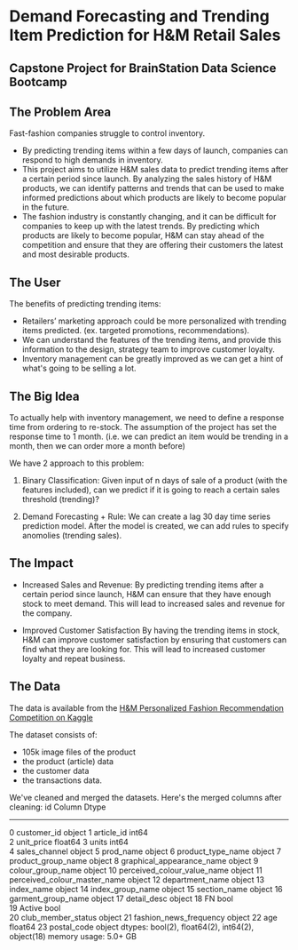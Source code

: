 # Demand Forecasting and Trending Item Prediction for H&M Retail Sales
Capstone Project for BrainStation Data Science Bootcamp
---

## The Problem Area

Fast-fashion companies struggle to control inventory. 

- By predicting trending items within a few days of launch, companies can respond to high demands in inventory. 
- This project aims to utilize H&M sales data to predict trending items after a certain period since launch. By analyzing the sales history of H&M products, we can identify patterns and trends that can be used to make informed predictions about which products are likely to become popular in the future.
- The fashion industry is constantly changing, and it can be difficult for companies to keep up with the latest trends. By predicting which products are likely to become popular, H&M can stay ahead of the competition and ensure that they are offering their customers the latest and most desirable products.

## The User

The benefits of predicting trending items:

- Retailers’ marketing approach could be more personalized with trending items predicted. (ex. targeted promotions, recommendations).
- We can understand the features of the trending items, and provide this information to the design, strategy team to improve customer loyalty.
- Inventory management can be greatly improved as we can get a hint of what's going to be selling a lot.

## The Big Idea

To actually help with inventory management, we need to define a response time from ordering to re-stock. The assumption of the project has set the response time to 1 month. (i.e. we can predict an item would be trending in a month, then we can order more a month before)

We have 2 approach to this problem:

1. Binary Classification: Given input of n days of sale of a product (with the features included), can we predict if it is going to reach a certain sales threshold (trending)?

2. Demand Forecasting + Rule: We can create a lag 30 day time series prediction model. After the model is created, we can add rules to specify anomolies (trending sales).


## The Impact

- Increased Sales and Revenue:
By predicting trending items after a certain period since launch, H&M can ensure that they have enough stock to meet demand. This will lead to increased sales and revenue for the company.

- Improved Customer Satisfaction
By having the trending items in stock, H&M can improve customer satisfaction by ensuring that customers can find what they are looking for. This will lead to increased customer loyalty and repeat business.


## The Data

The data is available from the [H&M Personalized Fashion Recommendation Competition on Kaggle](https://www.kaggle.com/competitions/h-and-m-personalized-fashion-recommendations/data?select=transactions_train.csv)

The dataset consists of:

- 105k image files of the product
- the product (article) data
- the customer data
- the transactions data.

We've cleaned and merged the datasets. Here's the merged columns after cleaning:
 id   Column                        Dtype  
---  ------                        -----  
 0   customer_id                   object 
 1   article_id                    int64  
 2   unit_price                    float64
 3   units                         int64  
 4   sales_channel                 object 
 5   prod_name                     object 
 6   product_type_name             object 
 7   product_group_name            object 
 8   graphical_appearance_name     object 
 9   colour_group_name             object 
 10  perceived_colour_value_name   object 
 11  perceived_colour_master_name  object 
 12  department_name               object 
 13  index_name                    object 
 14  index_group_name              object 
 15  section_name                  object 
 16  garment_group_name            object 
 17  detail_desc                   object 
 18  FN                            bool   
 19  Active                        bool   
 20  club_member_status            object 
 21  fashion_news_frequency        object 
 22  age                           float64
 23  postal_code                   object 
dtypes: bool(2), float64(2), int64(2), object(18)
memory usage: 5.0+ GB

